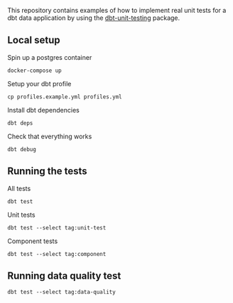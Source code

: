 This repository contains examples of how to implement real unit tests for a dbt data application by using the [dbt-unit-testing](https://github.com/EqualExperts/dbt-unit-testing) package.

## Local setup

Spin up a postgres container

```
docker-compose up
```

Setup your dbt profile

```
cp profiles.example.yml profiles.yml
```

Install dbt dependencies

```
dbt deps
```

Check that everything works

```
dbt debug
```

## Running the tests

All tests

```
dbt test
```

Unit tests

```
dbt test --select tag:unit-test
```

Component tests

```
dbt test --select tag:component
```

## Running data quality test

```
dbt test --select tag:data-quality
```
